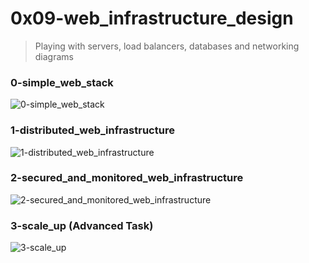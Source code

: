 # 0x09-web_infrastructure_design
> Playing with servers, load balancers, databases and networking diagrams

### 0-simple_web_stack

![0-simple_web_stack](https://imgur.com/a/wCy3j1U)


### 1-distributed_web_infrastructure

![1-distributed_web_infrastructure](https://imgur.com/a/jKTWq2X)


### 2-secured_and_monitored_web_infrastructure

![2-secured_and_monitored_web_infrastructure](https://imgur.com/a/PXJQyww)


### 3-scale_up (Advanced Task)

![3-scale_up](https://imgur.com/a/v8uOSOW)
